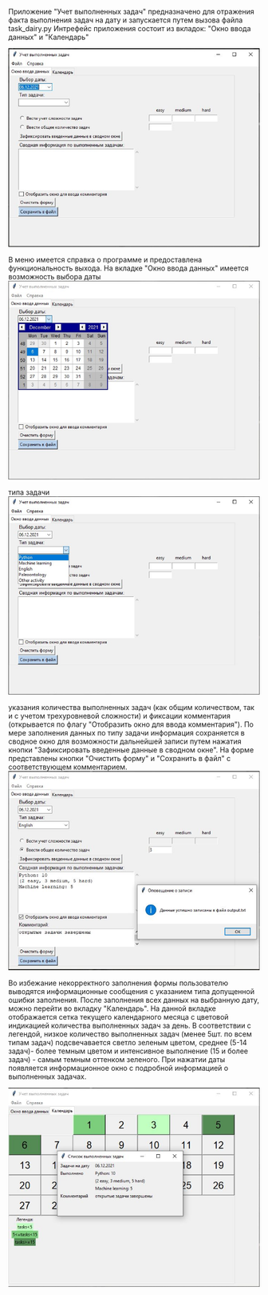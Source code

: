 Приложение "Учет выполненных задач" предназначено для отражения факта выполнения задач на дату и запускается путем вызова файла task_dairy.py
Интрефейс приложения состоит из вкладок: "Окно ввода данных" и "Календарь"

![Окно ввода данных](01.JPG)

В меню имеется справка о программе и предоставлена функциональность выхода.
На вкладке "Окно ввода данных" имеется возможность выбора даты 
![Выбор даты](06.JPG) 

типа задачи
![Выбор типа задачи](07.JPG) 

указания количества выполненных задач (как общим количеством, так и с учетом трехуровневой сложности) и фиксации комментария (открывается по флагу "Отобразить окно для ввода комментария").
По мере заполнения данных по типу задачи информация сохраняется в сводное окно для возможности дальнейшей записи путем нажатия кнопки "Зафиксировать введенные данные в сводном окне". 
На форме представлены кнопки "Очистить форму" и "Сохранить в файл" с соответствующем комментарием. 
![Сохранение данных](15.JPG) 

Во избежание некорректного заполнения формы пользователю выводятся информационные сообщения с указанием типа допущенной ошибки заполнения. 
После заполнения всех данных на выбранную дату, можно перейти во вкладку "Календарь". На данной вкладке отображается сетка текущего календарного месяца с цветовой индикацией количества выполненных задач за день. В соответствии с легендой, низкое количество выполненных задач (менее 5шт. по всем типам задач) подсвечавается светло зеленым цветом, среднее (5-14 задач)- более темным цветом и интенсивное выполнение (15 и более задач) - самым темным оттенком зеленого. 
При нажатии даты появляется информационное окно с подробной информацией о выполненных задачах. 

![Информация о задачах за день](16.JPG) 
